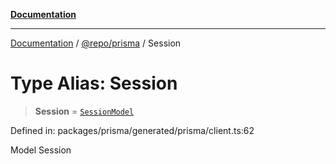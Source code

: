 [**Documentation**](../../../README.md)

***

[Documentation](../../../README.md) / [@repo/prisma](../README.md) / Session

# Type Alias: Session

> **Session** = [`SessionModel`](../namespaces/Prisma/type-aliases/SessionModel.md)

Defined in: packages/prisma/generated/prisma/client.ts:62

Model Session
